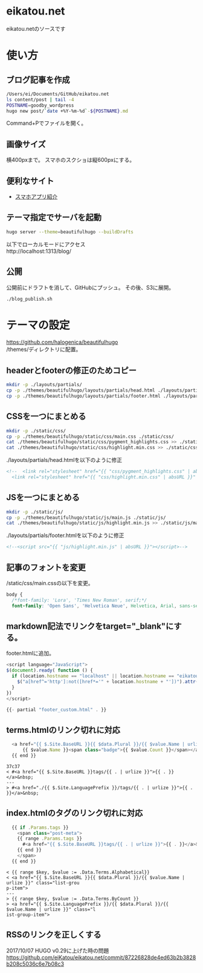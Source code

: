# eikatou.net
eikatou.netのソースです

# 使い方

## ブログ記事を作成
```bash
/Users/ei/Documents/GitHub/eikatou.net
ls content/post | tail -4
POSTNAME=goodby_wordpress
hugo new post/`date +%Y-%m-%d`-${POSTNAME}.md
```
Command+Pでファイルを開く。

## 画像サイズ
横400pxまで。
スマホのスクショは縦600pxにする。

## 便利なサイト
- [スマホアプリ紹介](http://mama-hack.com/app-reach/)

## テーマ指定でサーバを起動
```bash
hugo server --theme=beautifulhugo --buildDrafts
```

以下でローカルモードにアクセス  
http://localhost:1313/blog/

## 公開
公開前にドラフトを消して、GitHubにプッシュ。
その後、S3に展開。
```bash
./blog_publish.sh
```

# テーマの設定
https://github.com/halogenica/beautifulhugo  
/themes/ディレクトリに配置。

## headerとfooterの修正のためコピー
```bash
mkdir -p ./layouts/partials/
cp -p ./themes/beautifulhugo/layouts/partials/head.html ./layouts/partials/
cp -p ./themes/beautifulhugo/layouts/partials/footer.html ./layouts/partials/
```

## CSSを一つにまとめる
```bash
mkdir -p ./static/css/
cp -p ./themes/beautifulhugo/static/css/main.css ./static/css/
cat ./themes/beautifulhugo/static/css/pygment_highlights.css >> ./static/css/main.css
cat ./themes/beautifulhugo/static/css/highlight.min.css >> ./static/css/main.css
```

./layouts/partials/head.htmlを以下のように修正
```html
<!--  <link rel="stylesheet" href="{{ "css/pygment_highlights.css" | absURL }}" />
  <link rel="stylesheet" href="{{ "css/highlight.min.css" | absURL }}" /> -->
```

## JSを一つにまとめる
```bash
mkdir -p ./static/js/
cp -p ./themes/beautifulhugo/static/js/main.js ./static/js/
cat ./themes/beautifulhugo/static/js/highlight.min.js >> ./static/js/main.js
```
./layouts/partials/footer.htmlを以下のように修正
```html
<!--<script src="{{ "js/highlight.min.js" | absURL }}"></script>-->
```

## 記事のフォントを変更
/static/css/main.cssの以下を変更。
```css
body {
  /*font-family: 'Lora', 'Times New Roman', serif;*/
  font-family: 'Open Sans', 'Helvetica Neue', Helvetica, Arial, sans-serif;
```

## markdown記法でリンクをtarget="_blank"にする。
footer.htmlに追加。
```javascript
<script language="JavaScript">
$(document).ready( function () {
  if (location.hostname == "localhost" || location.hostname == "eikatou.net") {
    $("a[href^='http']:not([href*='" + location.hostname + "'])").attr('target', '_blank');
  }
})
</script>

{{- partial "footer_custom.html" . }}
```

## terms.htmlのリンク切れに対応
```javascript
  <a href="{{ $.Site.BaseURL }}{{ $data.Plural }}/{{ $value.Name | urlize }}" class="list-group-item">
      {{ $value.Name }}<span class="badge">{{ $value.Count }}</span></a>
  {{ end }}
```

```
37c37
< #<a href="{{ $.Site.BaseURL }}tags/{{ . | urlize }}">{{ . }}</a>&nbsp;
---
> #<a href="./{{ $.Site.LanguagePrefix }}/tags/{{ . | urlize }}">{{ . }}</a>&nbsp;

```

## index.htmlのタグのリンク切れに対応
```javascript
  {{ if .Params.tags }}
    <span class="post-meta">
    {{ range .Params.tags }}
      #<a href="{{ $.Site.BaseURL }}tags/{{ . | urlize }}">{{ . }}</a>&nbsp;
    {{ end }}
    </span>
  {{ end }}
```
```
< {{ range $key, $value := .Data.Terms.Alphabetical}}
< <a href="{{ $.Site.BaseURL }}{{ $data.Plural }}/{{ $value.Name | urlize }}" class="list-grou
p-item">
---
> {{ range $key, $value := .Data.Terms.ByCount }}
> <a href="{{ $.Site.LanguagePrefix }}/{{ $data.Plural }}/{{ $value.Name | urlize }}" class="l
ist-group-item">
```

## RSSのリンクを正しくする
2017/10/07 HUGO v0.29に上げた時の問題
https://github.com/eiKatou/eikatou.net/commit/87226828de4ed63b2b3828b208c5036c6e7b08c3
